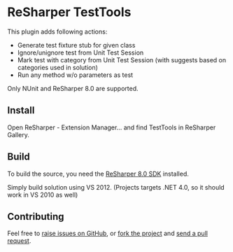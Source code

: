 # ReSharper TestTools

This plugin adds following actions:

* Generate test fixture stub for given class
* Ignore/unignore test from Unit Test Session
* Mark test with category from Unit Test Session (with suggests based on categories used in solution)
* Run any method w/o parameters as test

Only NUnit and ReSharper 8.0 are supported.

## Install ##

Open ReSharper - Extension Manager&hellip; and find TestTools in ReSharper Gallery.

## Build ##

To build the source, you need the [ReSharper 8.0 SDK](http://confluence.jetbrains.com/display/ReSharper/ReSharper+8+EAP) installed.

Simply build solution using VS 2012. (Projects targets .NET 4.0, so it should work in VS 2010 as well)

## Contributing ##

Feel free to [raise issues on GitHub](https://github.com/kropp/ReSharper-TestTools/issues), or [fork the project](http://help.github.com/fork-a-repo/) and [send a pull request](http://help.github.com/send-pull-requests/).